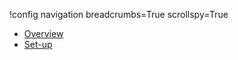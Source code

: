 !config navigation breadcrumbs=True scrollspy=True

- [Overview](analytical.md)
- [Set-up](module/examples/analytical/input_files.md)